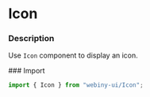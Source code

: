 # Icon

### Description
Use `Icon` component to display an icon.

### Import
```js
import { Icon } from "webiny-ui/Icon";
```